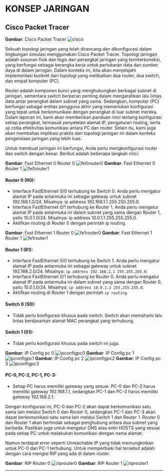 # KONSEP JARINGAN
## Cisco Packet Tracer

**Gambar**: Cisco Packet Tracer
![cisco](assets/cisco.png)

Sebuah topologi jaringan yang telah dirancang dan dikonfigurasi dalam lingkungan simulasi menggunakan Cisco Packet Tracer. Topologi jaringan adalah susunan fisik dan logis dari perangkat jaringan yang terinterkoneksi, yang berfungsi sebagai kerangka kerja untuk pertukaran data dan sumber daya di dalam jaringan. Dalam konteks ini, kita akan menjelajahi implementasi konkret dari topologi yang melibatkan dua router, dua switch, dan empat komputer (PC).

Router adalah komponen kunci yang menghubungkan berbagai subnet di jaringan, sementara switch berperan penting dalam mengarahkan lalu lintas data antar perangkat dalam subnet yang sama. Sedangkan, komputer (PC) berfungsi sebagai entitas pengguna akhir yang memerlukan konfigurasi yang tepat untuk berkomunikasi dengan perangkat di luar subnet mereka. Dalam laporan ini, kami akan memberikan panduan rinci tentang konfigurasi setiap perangkat, termasuk penyetelan alamat IP, pengaturan routing, serta uji coba efektivitas komunikasi antara PC dan router. Selain itu, kami juga akan membahas implikasi praktis dari topologi jaringan ini dalam konteks pengelolaan jaringan yang lebih luas.

Untuk membuat jaringan ini berfungsi, Anda perlu mengkonfigurasi router dan switch dengan benar. Berikut adalah beberapa langkah rinci:

**Gambar**: Fast Ethernet 0 Router 0
![fe0router0](assets/fe0router0.jpeg)
**Gambar**: Fast Ethernet 0 Router 1
![fe0router1](assets/fe0router1.jpeg)

#### Router 0 (R0):
- Interface FastEthernet 0/0 terhubung ke Switch 0. Anda perlu mengatur alamat IP pada antarmuka ini sebagai gateway untuk subnet 192.168.1.0/24. Misalnya: ip address 192.168.1.1 255.255.255.0.
- Interface FastEthernet 0/1 terhubung ke Router 1. Anda perlu mengatur alamat IP pada antarmuka ini dalam subnet yang sama dengan Router 1, yaitu 10.0.1.0/24. Misalnya: ip address 10.0.1.1 255.255.255.0.
- Aktifkan routing di Router 0 dengan perintah ip routing.

**Gambar**: Fast Ethernet 1 Router 0
![fe1router0](assets/fe1router0.jpeg)
**Gambar**: Fast Ethernet 1 Router 1
![fe1router1](assets/fe1router1.jpeg)

#### Router 1 (R1):
- Interface FastEthernet 0/0 terhubung ke Switch 1. Anda perlu mengatur alamat IP pada antarmuka ini sebagai gateway untuk subnet 192.168.2.0/24. Misalnya: `ip address 192.168.2.1 255.255.255.0`.
- Interface FastEthernet 0/1 terhubung ke Router 0. Anda perlu mengatur alamat IP pada antarmuka ini dalam subnet yang sama dengan Router 0, yaitu 10.0.1.0/24. Misalnya: `ip address 10.0.1.2 255.255.255.0`.
- Aktifkan routing di Router 1 dengan perintah `ip routing`.

#### Switch 0 (S0):
- Tidak perlu konfigurasi khusus pada switch. Switch akan memahami lalu lintas berdasarkan alamat MAC perangkat yang terhubung.

#### Switch 1 (S1):
- Tidak perlu konfigurasi khusus pada switch ini juga.

**Gambar**: IP Config pc 0
![ipconfigpc0](assets/ipconfigpc0.jpeg)
**Gambar**: IP Config pc 1
![ipconfigpc1](assets/ipconfigpc1.jpeg)
**Gambar**: IP Config pc 2
![ipconfigpc2](assets/ipconfigpc2.jpeg)
**Gambar**: IP Config pc 3
![ipconfigpc3](assets/ipconfigpc3.jpeg)

#### PC-0, PC-2, PC-1, PC-3:
- Setiap PC harus memiliki gateway yang sesuai. PC-0 dan PC-2 harus memiliki gateway 192.168.1.1, sedangkan PC-1 dan PC-3 harus memiliki gateway 192.168.2.1.

Dengan konfigurasi ini, PC-0 dan PC-2 akan dapat berkomunikasi satu sama lain melalui Switch 0 dan Router 0, sedangkan PC-1 dan PC-3 akan dapat berkomunikasi satu sama lain melalui Switch 1 dan Router 1. Router 0 dan Router 1 akan bertindak sebagai penghubung antara dua subnet yang berbeda. Pastikan juga untuk mengatur DNS atau entri HOSTS yang sesuai pada setiap PC untuk melakukan komunikasi dengan nama alamat.

Namun terdapat error seperti Unreachable IP yang tidak memungkinkan untuk PC-0 dan PC-1 terhubung. Untuk memperbaiki hal tersebut adalah dengan cara mengisi RIP yang ada di dalam router.

**Gambar**: RIP Router 0
![riprouter0](assets/riprouter0.jpeg)
**Gambar**: RIP Router 1
![riprouter1](assets/riprouter1.jpeg)
***
